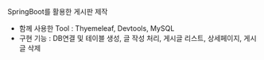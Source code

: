 <!---
Hyunwook/Hyunwook is a ✨ special ✨ repository because its `README.md` (this file) appears on your GitHub profile.
You can click the Preview link to take a look at your changes.
--->
SpringBoot를 활용한 게시판 제작
* 함께 사용한 Tool : Thyemeleaf, Devtools, MySQL
* 구현 기능 : DB연결 및 테이블 생성, 글 작성 처리, 게시글 리스트, 상세페이지, 게시글 삭제
